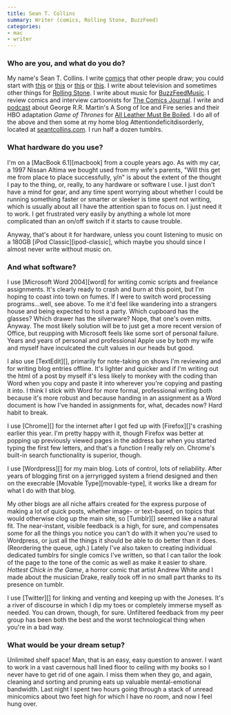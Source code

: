 ```yaml
---
title: Sean T. Collins
summary: Writer (comics, Rolling Stone, BuzzFeed)
categories:
- mac
- writer
---
```


### Who are you, and what do you do?

My name's Sean T. Collins. I write [comics](http://seantcollins.com/comics/) that other people draw; you could start with [this](http://hottestchickinthegame.tumblr.com/ "The comic 'Hottest Chick in the Game', written by Sean.") or [this](http://studygroupcomics.com/main/cage-variations-by-sean-t-collins-matt-rota/ "The comic 'Cage Variations' written by Sean.") or [this](http://studygroupcomics.com/main/no-way-out-for-a-family-of-five-by-sean-t-collins-and-jonny-negron/ "The comic 'No Way Out For A Family Of Five' by Sean.") or [this](http://www.destructorcomics.com/ "The comic 'Destructor', written by Sean."). I write about television and sometimes other things for [Rolling Stone](http://www.rollingstone.com/contributor/sean-collins "Sean's articles on Rolling Stone."). I write about music for [BuzzFeedMusic](http://www.buzzfeed.com/theseantcollins "Sean's articles for BuzzFeed."). I review comics and interview cartoonists for [The Comics Journal](http://www.tcj.com/author/sean-collins/ "Sean's articles for The Comics Journal."). I write and [podcast](http://boiledleather.com/tagged/podcast "Sean's podcast about Game of Thrones.") about George R.R. Martin's A Song of Ice and Fire series and their HBO adaptation *Game of Thrones* for [All Leather Must Be Boiled](http://boiledleather.com/ "Sean's GoT website."). I do all of the above and then some at my home blog Attentiondeficitdisorderly, located at [seantcollins.com](http://seantcollins.com/ "Sean's website."). I run half a dozen tumblrs. 
 
### What hardware do you use?

I'm on a [MacBook 6.1][macbook] from a couple years ago. As with my car, a 1997 Nissan Altima we bought used from my wife's parents, "Will this get me from place to place successfully, y/n" is about the extent of the thought I pay to the thing, or, really, to any hardware or software I use. I just don't have a mind for gear, and any time spent worrying about whether I could be running something faster or smarter or sleeker is time spent not writing, which is usually about all I have the attention span to focus on. I just need it to work. I get frustrated very easily by anything a whole lot more complicated than an on/off switch if it starts to cause trouble.

Anyway, that's about it for hardware, unless you count listening to music on a 180GB [iPod Classic][ipod-classic], which maybe you should since I almost never write without music on.
 
### And what software?

I use [Microsoft Word 2004][word] for writing comic scripts and freelance assignments. It's clearly ready to crash and burn at this point, but I'm hoping to coast into town on fumes. If I were to switch word processing programs...well, see above. To me it'd feel like wandering into a strangers house and being expected to host a party. Which cupboard has the glasses? Which drawer has the silverware? Nope, that one's oven mitts. Anyway. The most likely solution will be to just get a more recent version of Office, but reupping with Microsoft feels like some sort of personal failure. Years and years of personal and professional Apple use by both my wife and myself have inculcated the cult values in our heads but good.

I also use [TextEdit][], primarily for note-taking on shows I'm reviewing and for writing blog entries offline. It's lighter and quicker and if I'm writing out the html of a post by myself it's less likely to monkey with the coding than Word when you copy and paste it into wherever you're copying and pasting it into. I think I stick with Word for more formal, professional writing both because it's more robust and because handing in an assignment as a Word document is how I've handed in assignments for, what, decades now? Hard habit to break.

I use [Chrome][] for the internet after I got fed up with [Firefox][]'s crashing earlier this year. I'm pretty happy with it, though Firefox was better at popping up previously viewed pages in the address bar when you started typing the first few letters, and that's a function I really rely on. Chrome's built-in search functionality is superior, though.

I use [Wordpress][] for my main blog. Lots of control, lots of reliability. After years of blogging first on a jerryrigged system a friend designed and then on the execrable [Movable Type][movable-type], it works like a dream for what I do with that blog. 

My other blogs are all niche affairs created for the express purpose of making a lot of quick posts, whether image- or text-based, on topics that would otherwise clog up the main site, so [Tumblr][] seemed like a natural fit. The near-instant, visible feedback is a high, for sure, and compensates some for all the things you notice you can't do with it when you're used to Wordpress, or just all the things it should be able to do better than it does. (Reordering the queue, ugh.) Lately I've also taken to creating individual dedicated tumblrs for single comics I've written, so that I can tailor the look of the page to the tone of the comic as well as make it easier to share. *Hottest Chick in the Game*, a horror comic that artist Andrew White and I made about the musician Drake, really took off in no small part thanks to its presence on tumblr. 

I use [Twitter][] for linking and venting and keeping up with the Joneses. It's a river of discourse in which I dip my toes or completely immerse myself as needed. You can drown, though, for sure. Unfiltered feedback from my peer group has been both the best and the worst technological thing when you're in a bad way.
 
### What would be your dream setup?

Unlimited shelf space! Man, that is an easy, easy question to answer. I want to work in a vast cavernous hall lined floor to ceiling with my books so I never have to get rid of one again. I miss them when they go, and again, cleaning and sorting and pruning eats up valuable mental-emotional bandwidth. Last night I spent two hours going through a stack of unread minicomics about two feet high for which I have no room, and now I feel hung over.